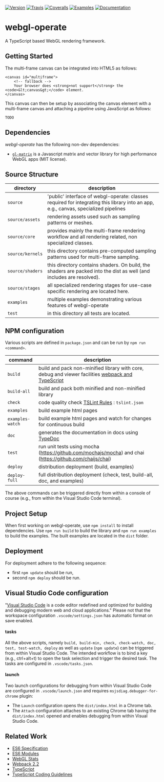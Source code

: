 [![Version](https://img.shields.io/github/package-json/v/cginternals/webgl-operate.svg?style=flat-square)](https://github.com/cginternals/webgl-operate/releases)
[![Travis](https://img.shields.io/travis/cginternals/webgl-operate.svg?style=flat-square)](https://travis-ci.org/cginternals/webgl-operate)
[![Coveralls](https://img.shields.io/coveralls/github/cginternals/webgl-operate.svg?style=flat-square)](https://coveralls.io/github/cginternals/webgl-operate)
[![Examples](https://img.shields.io/badge/examples-online-blue.svg?style=flat-square)](https://www.webgl-operate.org)
[![Documentation](https://img.shields.io/badge/documentation-online-blue.svg?style=flat-square)](https://www.webgl-operate.org/doc)

# webgl-operate
A TypeScript based WebGL rendering framework.

## Getting Started

The multi-frame canvas can be integrated into HTML5 as follows:
```
<canvas id="multiframe">
    <!-- fallback -->
    Your browser does <strong>not support</strong> the <code>&lt;canvas&gt;</code> element.
</canvas>
```

This canvas can then be setup by associating the canvas element with a multi-frame canvas and attaching a pipeline using JavaScript as follows:
```
TODO
```

## Dependencies

*webgl-operate* has the following non-dev dependencies:

* [```gl-matrix```](http://glmatrix.net/) is a Javascript matrix and vector library for high performance WebGL apps (MIT license).


## Source Structure

| directory | description |
|-----------|-------------|
| ```source```         | 'public' interface of webgl-operate: classes required for integrating this library into an app, e.g., canvas, specialized pipelines |
| ```source/assets```  | rendering assets used such as sampling patterns or meshes. | 
| ```source/core```    | provides mainly the multi-frame rendering workflow and all rendering related, non specialized classes. | 
| ```source/kernels``` | this directory contains pre-computed sampling patterns used for multi-frame sampling. | 
| ```source/shaders``` | this directory contains shaders. On build, the shaders are packed into the dist as well (and includes are resolved). |
| ```source/stages```  | all specialized rendering stages for use-case specific rendering are located here. |
| ```examples```       | multiple examples demonstrating various features of webgl-operate | 
| ```test```           | in this directory all tests are located. |


## NPM configuration

Various scripts are defined in ```package.json``` and can be run by ```npm run <command>```.

| command | description |
|-------------|-------------|
| ```build```        | build and pack non-minified library with core, debug and viewer facilities [webpack and TypeScript](https://webpack.js.org/guides/webpack-and-typescript/) |
| ```build-all```    | build and pack both minified and non-minified library |
| ```check```        | code quality check [TSLint Rules](https://palantir.github.io/tslint/rules/) : ```tslint.json``` |
| ```examples```       | build example html pages |
| ```examples-watch``` | build example html pages and watch for changes for continuous build |
| ```doc```          | generates the documentation in docs using [TypeDoc](https://github.com/TypeStrong/typedoc) |
| ```test```         | run unit tests using mocha (https://github.com/mochajs/mocha) and chai (https://github.com/chaijs/chai) |
| ```deploy```       | distribution deployment (build, examples) |
| ```deploy-full```       | full distribution deployment (check, test, build-all, doc, and examples) |

The above commands can be triggered directly from within a console of course (e.g., from within the Visual Studio Code terminal).


## Project Setup

When first working on webgl-operate, use ```npm install``` to install dependencies.
Use ```npm run build``` to build the library and ```npm run examples``` to build the examples.
The built examples are located in the ```dist``` folder.


## Deployment 

For deployment adhere to the following sequence:

* first ```npm update``` should be run,
* second ```npm deploy``` should be run.


## Visual Studio Code configuration

"[Visual Studio Code](https://code.visualstudio.com/) is a code editor redefined and optimized for building and debugging modern web and cloud applications." 
Please not that the workspace configuration ```.vscode/settings.json``` has automatic format on save enabled.

#### tasks

All the above scripts, namely ```build, build-min, check, check-watch, doc, test, test-watch, deploy``` as well as ```update``` (```npm update```) can be triggered from within Visual Studio Code.
The intended workflow is to bind a key (e.g., ctrl+alt+t) to open the task selection and trigger the desired task.
The tasks are configured in ```.vscode/tasks.json```.

#### launch

Two launch configurations for debugging from within Visual Studio Code are configured in ```.vscode/launch.json``` and requires ```msjsdiag.debugger-for-chrome``` plugin:

* The ```Launch``` configuration opens the ```dist/index.html``` in a Chrome tab.
* The ```Attach``` configuration attaches to an existing Chrome tab having the ```dist/index.html``` opened and enables debugging from within Visual Studio Code.


## Related Work

* [ES6 Specification](http://www.ecma-international.org/ecma-262/6.0/)
* [ES6 Modules](http://www.2ality.com/2014/09/es6-modules-final.html)
* [WebGL Stats](http://webglstats.com/)
* [Webpack 2.2](https://webpack.js.org/configuration/)
* [TypeScript](https://www.typescriptlang.org/docs/tutorial.html)
* [TypeScript Coding Guidelines](https://github.com/Microsoft/TypeScript/wiki/Coding-guidelines)
